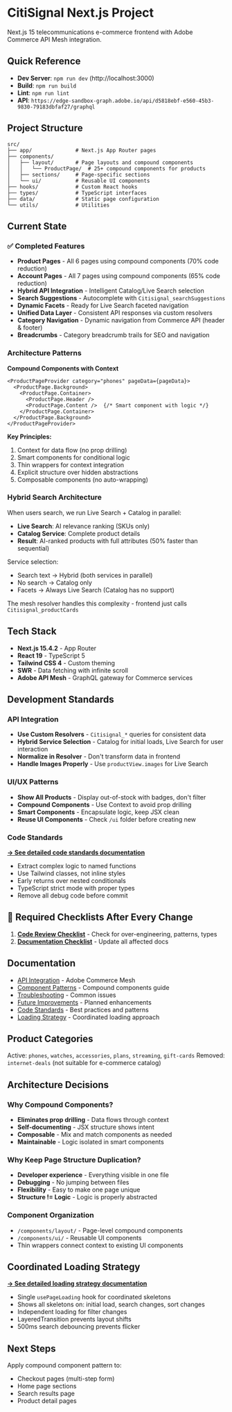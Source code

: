 # CitiSignal Next.js Project

Next.js 15 telecommunications e-commerce frontend with Adobe Commerce API Mesh integration.

## Quick Reference

- **Dev Server**: `npm run dev` (http://localhost:3000)
- **Build**: `npm run build`
- **Lint**: `npm run lint`
- **API**: `https://edge-sandbox-graph.adobe.io/api/d5818ebf-e560-45b3-9830-79183dbfaf27/graphql`

## Project Structure

```
src/
├── app/              # Next.js App Router pages
├── components/
│   ├── layout/       # Page layouts and compound components
│   │   └── ProductPage/  # 25+ compound components for products
│   ├── sections/     # Page-specific sections
│   └── ui/           # Reusable UI components
├── hooks/            # Custom React hooks
├── types/            # TypeScript interfaces
├── data/             # Static page configuration
└── utils/            # Utilities
```

## Current State

### ✅ Completed Features
- **Product Pages** - All 6 pages using compound components (70% code reduction)
- **Account Pages** - All 7 pages using compound components (65% code reduction)
- **Hybrid API Integration** - Intelligent Catalog/Live Search selection
- **Search Suggestions** - Autocomplete with `Citisignal_searchSuggestions`
- **Dynamic Facets** - Ready for Live Search faceted navigation
- **Unified Data Layer** - Consistent API responses via custom resolvers
- **Category Navigation** - Dynamic navigation from Commerce API (header & footer)
- **Breadcrumbs** - Category breadcrumb trails for SEO and navigation

### Architecture Patterns

**Compound Components with Context**
```tsx
<ProductPageProvider category="phones" pageData={pageData}>
  <ProductPage.Background>
    <ProductPage.Container>
      <ProductPage.Header />
      <ProductPage.Content />  {/* Smart component with logic */}
    </ProductPage.Container>
  </ProductPage.Background>
</ProductPageProvider>
```

**Key Principles:**
1. Context for data flow (no prop drilling)
2. Smart components for conditional logic
3. Thin wrappers for context integration
4. Explicit structure over hidden abstractions
5. Composable components (no auto-wrapping)

### Hybrid Search Architecture

When users search, we run Live Search + Catalog in parallel:
- **Live Search**: AI relevance ranking (SKUs only)
- **Catalog Service**: Complete product details
- **Result**: AI-ranked products with full attributes (50% faster than sequential)

Service selection:
- Search text → Hybrid (both services in parallel)
- No search → Catalog only
- Facets → Always Live Search (Catalog has no support)

The mesh resolver handles this complexity - frontend just calls `Citisignal_productCards`

## Tech Stack

- **Next.js 15.4.2** - App Router
- **React 19** - TypeScript 5
- **Tailwind CSS 4** - Custom theming
- **SWR** - Data fetching with infinite scroll
- **Adobe API Mesh** - GraphQL gateway for Commerce services

## Development Standards

### API Integration
- **Use Custom Resolvers** - `Citisignal_*` queries for consistent data
- **Hybrid Service Selection** - Catalog for initial loads, Live Search for user interaction
- **Normalize in Resolver** - Don't transform data in frontend
- **Handle Images Properly** - Use `productView.images` for Live Search

### UI/UX Patterns
- **Show All Products** - Display out-of-stock with badges, don't filter
- **Compound Components** - Use Context to avoid prop drilling
- **Smart Components** - Encapsulate logic, keep JSX clean
- **Reuse UI Components** - Check `/ui` folder before creating new

### Code Standards

**[→ See detailed code standards documentation](./docs/code-standards.md)**

- Extract complex logic to named functions
- Use Tailwind classes, not inline styles
- Early returns over nested conditionals
- TypeScript strict mode with proper types
- Remove all debug code before commit

## 🔴 Required Checklists After Every Change

1. **[Code Review Checklist](./docs/code-review-checklist.md)** - Check for over-engineering, patterns, types
2. **[Documentation Checklist](./docs/documentation-checklist.md)** - Update all affected docs

## Documentation

- [API Integration](./docs/api-integration.md) - Adobe Commerce Mesh
- [Component Patterns](./docs/component-patterns.md) - Compound components guide
- [Troubleshooting](./docs/troubleshooting.md) - Common issues
- [Future Improvements](./docs/future-improvements.md) - Planned enhancements
- [Code Standards](./docs/code-standards.md) - Best practices and patterns
- [Loading Strategy](./docs/loading-strategy.md) - Coordinated loading approach

## Product Categories

Active: `phones`, `watches`, `accessories`, `plans`, `streaming`, `gift-cards`
Removed: `internet-deals` (not suitable for e-commerce catalog)

## Architecture Decisions

### Why Compound Components?
- **Eliminates prop drilling** - Data flows through context
- **Self-documenting** - JSX structure shows intent
- **Composable** - Mix and match components as needed
- **Maintainable** - Logic isolated in smart components

### Why Keep Page Structure Duplication?
- **Developer experience** - Everything visible in one file
- **Debugging** - No jumping between files
- **Flexibility** - Easy to make one page unique
- **Structure != Logic** - Logic is properly abstracted

### Component Organization
- `/components/layout/` - Page-level compound components
- `/components/ui/` - Reusable UI components
- Thin wrappers connect context to existing UI components

## Coordinated Loading Strategy

**[→ See detailed loading strategy documentation](./docs/loading-strategy.md)**

- Single `usePageLoading` hook for coordinated skeletons
- Shows all skeletons on: initial load, search changes, sort changes
- Independent loading for filter changes
- LayeredTransition prevents layout shifts
- 500ms search debouncing prevents flicker

## Next Steps

Apply compound component pattern to:
- Checkout pages (multi-step form)
- Home page sections
- Search results page
- Product detail pages